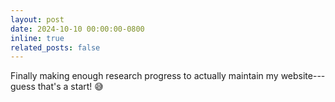 ```yaml
---
layout: post
date: 2024-10-10 00:00:00-0800
inline: true
related_posts: false
---
```


Finally making enough research progress to actually maintain my website---guess that's a start! 😅